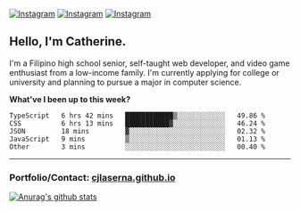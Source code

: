 <a href="https://www.instagram.com/clasernaj/"><img src="https://img.shields.io/badge/-Instagram-e4405f?style=flat-square&logo=Instagram&logoColor=white" alt="Instagram"/></a>
<a href="https://www.linkedin.com/in/catherinelaserna/"><img src="https://img.shields.io/badge/-LinkedIn-0e76a8?style=flat-square&logo=Linkedin&logoColor=white" alt="Instagram"/></a> 
<a href="https://cjlaserna.github.io/"><img src="https://img.shields.io/badge/-Portfolio-purple" alt="Instagram"/></a> 

## Hello, I'm Catherine.
I'm a Filipino high school senior, self-taught web developer, and video game enthusiast from a low-income family. I'm currently applying for college or university and planning to pursue a major in computer science.

**What've I been up to this week?** 
<!--START_SECTION:waka-->

```text
TypeScript   6 hrs 42 mins   ████████████▒░░░░░░░░░░░░   49.86 %
CSS          6 hrs 13 mins   ███████████▓░░░░░░░░░░░░░   46.24 %
JSON         18 mins         ▓░░░░░░░░░░░░░░░░░░░░░░░░   02.32 %
JavaScript   9 mins          ▒░░░░░░░░░░░░░░░░░░░░░░░░   01.13 %
Other        3 mins          ░░░░░░░░░░░░░░░░░░░░░░░░░   00.40 %
```

<!--END_SECTION:waka-->

-------------
### Portfolio/Contact: [cjlaserna.github.io](https://cjlaserna.github.io)
[![Anurag's github stats](https://github-readme-stats.vercel.app/api?username=cjlaserna&theme=cobalt)](https://github.com/anuraghazra/github-readme-stats)
